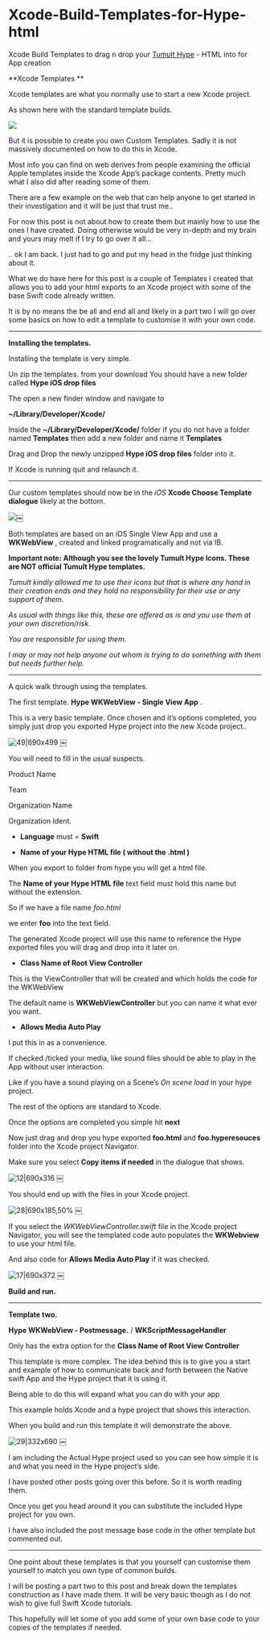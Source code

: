 # Xcode-Build-Templates-for-Hype-html
Xcode Build Templates to drag n drop your [Tumult Hype](https://tumult.com/ )  - HTML into for App creation




**Xcode Templates **


Xcode templates are what you normally use to start a new Xcode project.

As shown here with the standard template builds.


![](https://forums.tumult.com/uploads/db2156/original/3X/6/6/66730525048e6caf93e9c4c2cff83f18ca15dca4.jpeg)

But it is possible to create you own Custom Templates. Sadly it is not massively documented on how to do this in Xcode.

Most info you can find on web derives from people examining the official Apple templates inside the Xcode App’s package contents. Pretty much what I also did after reading some of them.

There are a few example on the web that can help anyone to get started in their investigation and it will be just that trust me..

For now this post is not about how to create them but mainly how to use the ones I have created. Doing otherwise would be very in-depth and my brain and yours may melt if I try to go over it all…

.. ok I am back. I just had to go and put my head in the fridge just thinking about it.

What we do have here for this post is a couple of Templates I created that allows you to add your html exports to an Xcode project with some of the base Swift code already written.

It is by no means the be all and end all and likely in a part two I will go over some basics on how to edit a template to customise it with your own code.

---


**Installing the templates.**

Installing the template is very simple.

Un zip the templates. from your download You should have a new folder called **Hype iOS drop files**

The open a new finder window and navigate to

**~/Library/Developer/Xcode/**

Inside the **~/Library/Developer/Xcode/** folder if you do not have a folder named **Templates** then add a new folder and name it **Templates**

Drag and Drop the newly unzipped **Hype iOS drop files** folder into it.

If Xcode is running quit and relaunch it.

---

Our custom templates should now be in the *iOS* **Xcode Choose Template dialogue** likely at the bottom.

![](https://forums.tumult.com/uploads/db2156/original/3X/f/f/ff59e4db6a243919acc6413eeaa69a6eb90b9446.jpeg)￼

Both templates are based on an iOS Single View App and use a **WKWebView** , created and linked programatically and not via IB.

**Important note: Although you see the lovely Tumult Hype Icons. These are NOT official Tumult Hype templates.**

*Tumult kindly allowed me to use their icons but that is where any hand in their creation ends and they hold no responsibility for their use or any support of them.*

*As usual with things like this, these are offered as is and you use them at your own discretion/risk.*

*You are responsible for using them.*

*I may or may not help anyone out whom is trying to do something with them but needs further help.*

---

A quick walk through using the templates.

The first template. **Hype WKWebView - Single View App** .

This is a very basic template. Once chosen and it’s options completed, you simply just drop you exported Hype project into the new Xcode project..

![49|690x499](https://forums.tumult.com/uploads/db2156/optimized/3X/4/c/4c678a66a908db5a46e910ac83ada51e360d6bb6_2_1380x998.jpeg) ￼

You will need to fill in the usual suspects.

Product Name

Team

Organization Name

Organization Ident.

* **Language** must = **Swift**

* **Name of your Hype HTML file ( without the .html )**

When you export to folder from hype you will get a html file.

The **Name of your Hype HTML file** text field must hold this name but without the extension.

So if we have a file name *foo.html*

we enter **foo** into the text field.

The generated Xcode project will use this name to reference the Hype exported files you will drag and drop into it later on.

* **Class Name of Root View Controller**

This is the ViewController that will be created and which holds the code for the WKWebView

The default name is **WKWebViewController** but you can name it what ever you want.

* **Allows Media Auto Play**

I put this in as a convenience.

If checked /ticked your media, like sound files should be able to play in the App without user interaction.

Like if you have a sound playing on a Scene’s *On scene load* in your hype project.

The rest of the options are standard to Xcode.

Once the options are completed you simple hit **next**

Now just drag and drop you hype exported **foo.html** and **foo.hyperesouces** folder into the Xcode project Navigator.

Make sure you select **Copy items if needed** in the dialogue that shows.

![12|690x316](https://forums.tumult.com/uploads/db2156/optimized/3X/e/f/ef10bbbf6d5c0879ce279412f10a02750b85179b_2_1380x632.jpeg) ￼

You should end up with the files in your Xcode project.

![28|690x185,50%](https://forums.tumult.com/uploads/db2156/optimized/3X/3/b/3b2156bec7fba8d16d1e731609299856af65f403_2_690x184.jpeg) ￼

If you select the *WKWebViewController.swift* file in the Xcode project Navigator, you will see the templated code auto populates the **WKWebview** to use your html file.

And also code for **Allows Media Auto Play** if it was checked.

![17|690x372](https://forums.tumult.com/uploads/db2156/optimized/3X/0/6/063e2f0c76b556f8b719cd0edc2625f4ad40709f_2_1380x744.jpeg) ￼

**Build and run.**

---

**Template two.**

**Hype WKWebView - Postmessage.** / **WKScriptMessageHandler**

Only has the extra option for the **Class Name of Root View Controller**

This template is more complex. The idea behind this is to give you a start and example of how to communicate back and forth between the Native swift App and the Hype project that it is using it.

Being able to do this will expand what you can do with your app

This example holds Xcode and a hype project that shows this interaction.

When you build and run this template it will demonstrate the above.

![29|332x690](https://forums.tumult.com/uploads/db2156/optimized/3X/d/0/d06a87aed416d5d1e83d53c174cb57d543b0e449_2_664x1380.jpeg) ￼

I am including the Actual Hype project used so you can see how simple it is and what you need in the Hype project’s side.



I have posted other posts going over this before. So it is worth reading them.

Once you get you head around it you can substitute the included Hype project for you own.


I have also included the post message base code in the other template but commented out.

---

One point about these templates is that you yourself can customise them yourself to match you own type of common builds.

I will be posting a part two to this post and break down the templates construction as I have made them. It will be very basic though as I do not wish to give full Swift Xcode tutorials.

This hopefully will let some of you add some of your own base code to your copies of the templates if needed.

